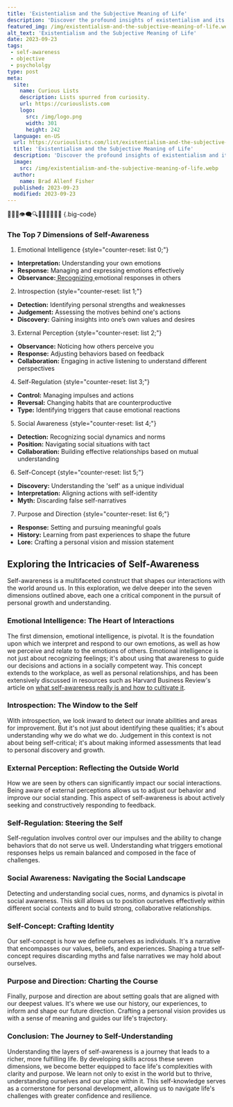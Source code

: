 ```yaml
---
title: 'Existentialism and the Subjective Meaning of Life'
description: 'Discover the profound insights of existentialism and its impact on our subjective perception of life''s meaning, leaving you curious to explore further.'
featured_img: /img/existentialism-and-the-subjective-meaning-of-life.webp
alt_text: 'Existentialism and the Subjective Meaning of Life'
date: 2023-09-23
tags:
 - self-awareness
 - objective
 - psychololgy
type: post
meta:
  site:
    name: Curious Lists
    description: Lists spurred from curiosity.
    url: https://curiouslists.com
    logo:
      src: /img/logo.png
      width: 301
      height: 242
  language: en-US
  url: https://curiouslists.com/list/existentialism-and-the-subjective-meaning-of-life
  title: 'Existentialism and the Subjective Meaning of Life'
  description: 'Discover the profound insights of existentialism and its impact on our subjective perception of life''s meaning, leaving you curious to explore further.'
  image:
    src: /img/existentialism-and-the-subjective-meaning-of-life.webp
  author:
    name: Brad Allenf Fisher
  published: 2023-09-23
  modified: 2023-09-23
---
```



🤔🌐🧠👁️‍🗨️🔍🧐🕵️‍♂️👀🧵🔗 {.big-code}

### The Top 7 Dimensions of Self-Awareness

1. Emotional Intelligence {style="counter-reset: list 0;"}
  - **Interpretation:** Understanding your own emotions
  - **Response:** Managing and expressing emotions effectively
  - **Observance:**[  Recognizing  ](https://curiouslists.com/list/art-and-literature-as-expressions-of-the-subjective-self)emotional responses in others

2. Introspection {style="counter-reset: list 1;"}
  - **Detection:** Identifying personal strengths and weaknesses
  - **Judgement:** Assessing the motives behind one's actions
  - **Discovery:** Gaining insights into one’s own values and desires

3. External Perception {style="counter-reset: list 2;"}
  - **Observance:** Noticing how others perceive you
  - **Response:** Adjusting behaviors based on feedback
  - **Collaboration:** Engaging in active listening to understand different perspectives

4. Self-Regulation {style="counter-reset: list 3;"}
  - **Control:** Managing impulses and actions
  - **Reversal:** Changing habits that are counterproductive
  - **Type:** Identifying triggers that cause emotional reactions

5. Social Awareness {style="counter-reset: list 4;"}
  - **Detection:** Recognizing social dynamics and norms
  - **Position:** Navigating social situations with tact
  - **Collaboration:** Building effective relationships based on mutual understanding

6. Self-Concept {style="counter-reset: list 5;"}
  - **Discovery:** Understanding the 'self' as a unique individual
  - **Interpretation:** Aligning actions with self-identity
  - **Myth:** Discarding false self-narratives

7. Purpose and Direction {style="counter-reset: list 6;"}
  - **Response:** Setting and pursuing meaningful goals
  - **History:** Learning from past experiences to shape the future
  - **Lore:** Crafting a personal vision and mission statement


## Exploring the Intricacies of Self-Awareness

Self-awareness is a multifaceted construct that shapes our interactions with the world around us. In this exploration, we delve deeper into the seven dimensions outlined above, each one a critical component in the pursuit of personal growth and understanding.

### Emotional Intelligence: The Heart of Interactions

The first dimension, emotional intelligence, is pivotal. It is the foundation upon which we interpret and respond to our own emotions, as well as how we perceive and relate to the emotions of others. Emotional intelligence is not just about recognizing feelings; it's about using that awareness to guide our decisions and actions in a socially competent way. This concept extends to the workplace, as well as personal relationships, and has been extensively discussed in resources such as Harvard Business Review's article on [what self-awareness really is and how to cultivate it](https://hbr.org/2018/01/what-self-awareness-really-is-and-how-to-cultivate-it).

### Introspection: The Window to the Self

With introspection, we look inward to detect our innate abilities and areas for improvement. But it's not just about identifying these qualities; it's about understanding why we do what we do. Judgement in this context is not about being self-critical; it's about making informed assessments that lead to personal discovery and growth.

### External Perception: Reflecting the Outside World

How we are seen by others can significantly impact our social interactions. Being aware of external perceptions allows us to adjust our behavior and improve our social standing. This aspect of self-awareness is about actively seeking and constructively responding to feedback.

### Self-Regulation: Steering the Self

Self-regulation involves control over our impulses and the ability to change behaviors that do not serve us well. Understanding what triggers emotional responses helps us remain balanced and composed in the face of challenges.

### Social Awareness: Navigating the Social Landscape

Detecting and understanding social cues, norms, and dynamics is pivotal in social awareness. This skill allows us to position ourselves effectively within different social contexts and to build strong, collaborative relationships.

### Self-Concept: Crafting Identity

Our self-concept is how we define ourselves as individuals. It's a narrative that encompasses our values, beliefs, and experiences. Shaping a true self-concept requires discarding myths and false narratives we may hold about ourselves.

### Purpose and Direction: Charting the Course

Finally, purpose and direction are about setting goals that are aligned with our deepest values. It's where we use our history, our experiences, to inform and shape our future direction. Crafting a personal vision provides us with a sense of meaning and guides our life's trajectory.

### Conclusion: The Journey to Self-Understanding

Understanding the layers of self-awareness is a journey that leads to a richer, more fulfilling life. By developing skills across these seven dimensions, we become better equipped to face life's complexities with clarity and purpose. We learn not only to exist in the world but to thrive, understanding ourselves and our place within it. This self-knowledge serves as a cornerstone for personal development, allowing us to navigate life's challenges with greater confidence and resilience.